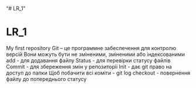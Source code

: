 “# LR_1”
# LR_1
My first repository
Git – це программне забеспечення для контролю версiй
Вони можуть бути не зміненими, зміненими або індексованими
add - для додавання файлу
Status - для перевiрки статусу файлiв
Commit - для збереження змiн у репозиторii
Init - дає git право на доступ до папки
Щоб побачити всі коміти - git log
checkout - повернення файлу до попереднього статусу
